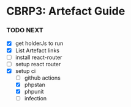 # CBRP3: Artefact Guide

### TODO NEXT
* [x] get holderJs to run
* [x] List Artefact links
* [ ] install react-router
* [ ] setup react router
* [x] setup ci
  * [ ] github actions
  * [x] phpstan
  * [x] phpunit
  * [ ] infection